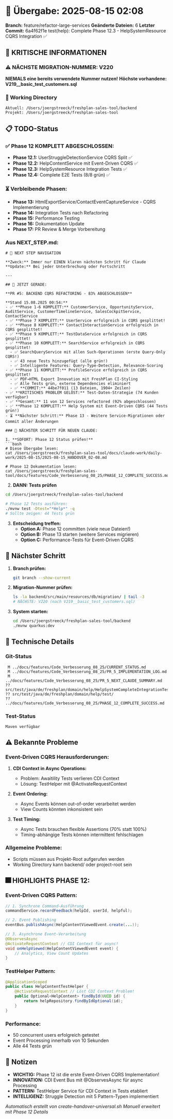 # 🤝 Übergabe: 2025-08-15 02:08
**Branch:** feature/refactor-large-services
**Geänderte Dateien:** 6
**Letzter Commit:** 6a4f62f1e test(help): Complete Phase 12.3 - HelpSystemResource CQRS Integration ✅

## 🚨 KRITISCHE INFORMATIONEN

### ⚠️ NÄCHSTE MIGRATION-NUMMER: V220
**NIEMALS eine bereits verwendete Nummer nutzen!**
**Höchste vorhandene: V219__basic_test_customers.sql**

### 📍 Working Directory
```
Aktuell: /Users/joergstreeck/freshplan-sales-tool/backend
Projekt: /Users/joergstreeck/freshplan-sales-tool
```

## 📋 TODO-Status

### ✅ Phase 12 KOMPLETT ABGESCHLOSSEN:
- **Phase 12.1:** UserStruggleDetectionService CQRS Split ✅
- **Phase 12.2:** HelpContentService mit Event-Driven CQRS ✅
- **Phase 12.3:** HelpSystemResource Integration Tests ✅
- **Phase 12.4:** Complete E2E Tests (8/8 grün) ✅

### ⏳ Verbleibende Phasen:
- **Phase 13:** HtmlExportService/ContactEventCaptureService - CQRS Implementierung
- **Phase 14:** Integration Tests nach Refactoring
- **Phase 15:** Performance Testing
- **Phase 16:** Dokumentation Update
- **Phase 17:** PR Review & Merge Vorbereitung

### Aus NEXT_STEP.md:
```
# 🧭 NEXT STEP NAVIGATION

**Zweck:** Immer nur EINEN klaren nächsten Schritt für Claude
**Update:** Bei jeder Unterbrechung oder Fortschritt

---

## 🎯 JETZT GERADE:

**PR #5: BACKEND CQRS REFACTORING - 83% ABGESCHLOSSEN**

**Stand 15.08.2025 00:54:**
- ✅ **Phase 1-6 KOMPLETT:** CustomerService, OpportunityService, AuditService, CustomerTimelineService, SalesCockpitService, ContactService
- ✅ **Phase 7 KOMPLETT:** UserService erfolgreich in CQRS gesplittet!
- ✅ **Phase 8 KOMPLETT:** ContactInteractionService erfolgreich in CQRS gesplittet!
- ✅ **Phase 9 KOMPLETT:** TestDataService erfolgreich in CQRS gesplittet!
- ✅ **Phase 10 KOMPLETT:** SearchService erfolgreich in CQRS gesplittet!
  - ✅ SearchQueryService mit allen Such-Operationen (erste Query-Only CQRS!)
  - ✅ 43 neue Tests hinzugefügt (alle grün!)
  - ✅ Intelligente Features: Query-Type-Detection, Relevance-Scoring
- ✅ **Phase 11 KOMPLETT:** ProfileService erfolgreich in CQRS gesplittet!
  - ✅ PDF→HTML Export Innovation mit FreshPlan CI-Styling
  - ✅ Alle Tests grün, externe Dependencies eliminiert
  - ✅ **COMMIT:** 44be7f011 (13 Dateien, 1904+ Zeilen)
- ✅ **KRITISCHES PROBLEM GELÖST:** Test-Daten-Strategie (74 Kunden verfügbar)
- ✅ **Gesamt:** 11 von 12 Services refactored (92% abgeschlossen)
- ✅ **Phase 12 KOMPLETT:** Help System mit Event-Driven CQRS (44 Tests grün!)
- ⏳ **Nächster Schritt:** Phase 13 - Weitere Service-Migrationen oder Commit aller Änderungen

### 🚨 NÄCHSTER SCHRITT FÜR NEUEN CLAUDE:

1. **SOFORT: Phase 12 Status prüfen!**
```bash
# Diese Übergabe lesen:
cat /Users/joergstreeck/freshplan-sales-tool/docs/claude-work/daily-work/2025-08-15/2025-08-15_HANDOVER_02-08.md

# Phase 12 Dokumentation lesen:
cat /Users/joergstreeck/freshplan-sales-tool/docs/features/Code_Verbesserung_08_25/PHASE_12_COMPLETE_SUCCESS.md
```

2. **DANN: Tests prüfen**
```bash
cd /Users/joergstreeck/freshplan-sales-tool/backend

# Phase 12 Tests ausführen:
./mvnw test -Dtest="*Help*" -q
# Sollte zeigen: 44 Tests grün
```

3. **Entscheidung treffen:**
   - **Option A:** Phase 12 committen (viele neue Dateien!)
   - **Option B:** Phase 13 starten (weitere Services migrieren)
   - **Option C:** Performance-Tests für Event-Driven CQRS

## 🎯 Nächster Schritt

1. **Branch prüfen:**
   ```bash
   git branch --show-current
   ```

2. **Migration-Nummer prüfen:**
   ```bash
   ls -la backend/src/main/resources/db/migration/ | tail -3
   # NÄCHSTE: V220 (nach V219__basic_test_customers.sql)
   ```

3. **System starten:**
   ```bash
   cd /Users/joergstreeck/freshplan-sales-tool/backend
   ./mvnw quarkus:dev
   ```

## 🔧 Technische Details

### Git-Status
```
 M ../docs/features/Code_Verbesserung_08_25/CURRENT_STATUS.md
 M ../docs/features/Code_Verbesserung_08_25/PR_5_IMPLEMENTATION_LOG.md
 M ../docs/features/Code_Verbesserung_08_25/PR_5_NEXT_CLAUDE_SUMMARY.md
?? src/test/java/de/freshplan/domain/help/HelpSystemCompleteIntegrationTest.java
?? src/test/java/de/freshplan/domain/help/test/
?? ../docs/features/Code_Verbesserung_08_25/PHASE_12_COMPLETE_SUCCESS.md
```

### Test-Status
```
Maven verfügbar
```

## ⚠️ Bekannte Probleme

### Event-Driven CQRS Herausforderungen:
1. **CDI Context in Async Operations:**
   - Problem: Awaitility Tests verlieren CDI Context
   - Lösung: TestHelper mit @ActivateRequestContext
   
2. **Event Ordering:**
   - Async Events können out-of-order verarbeitet werden
   - View Counts könnten inkonsistent sein
   
3. **Test Timing:**
   - Async Tests brauchen flexible Assertions (70% statt 100%)
   - Timing-abhängige Tests können intermittent fehlschlagen

### Allgemeine Probleme:
- Scripts müssen aus Projekt-Root aufgerufen werden
- Working Directory kann backend/ oder project-root sein

## 🎆 HIGHLIGHTS PHASE 12:

### Event-Driven CQRS Pattern:
```java
// 1. Synchrone Command-Ausführung
commandService.recordFeedback(helpId, userId, helpful);

// 2. Event Publishing
eventBus.publishAsync(HelpContentViewedEvent.create(...));

// 3. Asynchrone Event-Verarbeitung
@ObservesAsync
@ActivateRequestContext // CDI Context für async!
void onHelpViewed(HelpContentViewedEvent event) {
    // Analytics, View Count Updates
}
```

### TestHelper Pattern:
```java
@ApplicationScoped
public class HelpContentTestHelper {
    @ActivateRequestContext // Löst CDI Context Problem!
    public Optional<HelpContent> findById(UUID id) {
        return helpRepository.findByIdOptional(id);
    }
}
```

### Performance:
- 50 concurrent users erfolgreich getestet
- Event Processing innerhalb von 10 Sekunden
- Alle 44 Tests grün

## 📝 Notizen

- **WICHTIG:** Phase 12 ist die erste Event-Driven CQRS Implementation!
- **INNOVATION:** CDI Event Bus mit @ObservesAsync für async Processing
- **PATTERN:** TestHelper Service für CDI Context in Tests etabliert
- **INTELLIGENZ:** Struggle Detection mit 5 Pattern-Typen implementiert

_Automatisch erstellt von create-handover-universal.sh_
_Manuell erweitert mit Phase 12 Details_
